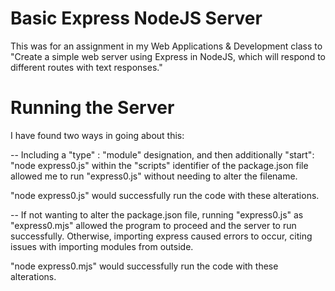 # Basic Express NodeJS Server
This was for an assignment in my Web Applications &amp; Development class to "Create a simple web server using Express in NodeJS, which will respond to different routes with text responses."

# Running the Server

I have found two ways in going about this:

-- Including a "type" : "module" designation, and then additionally "start": "node express0.js" within the "scripts" identifier of the package.json file allowed me to run "express0.js" without needing to alter the filename.

"node express0.js" would successfully run the code with these alterations.

-- If not wanting to alter the package.json file, running "express0.js" as "express0.mjs" allowed the program to proceed and the server to run successfully. Otherwise, importing express caused errors to occur, citing issues with importing modules from outside.

"node express0.mjs" would successfully run the code with these alterations.
